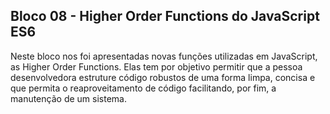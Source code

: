 ## Bloco 08 - Higher Order Functions do JavaScript ES6

Neste bloco nos foi apresentadas novas funções utilizadas em JavaScript, as Higher Order Functions. Elas tem por objetivo permitir que a pessoa desenvolvedora estruture código robustos de uma forma limpa, concisa e que permita o reaproveitamento de código facilitando, por fim, a manutenção de um sistema.